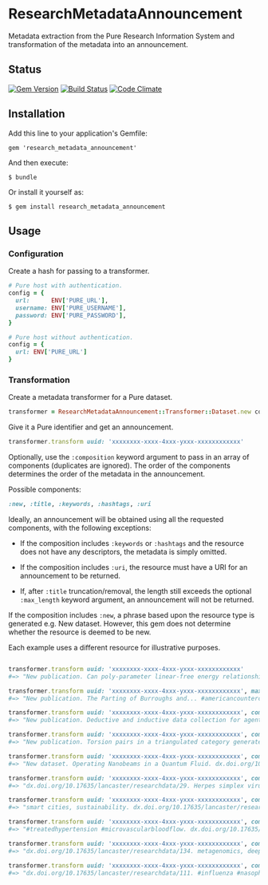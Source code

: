 # ResearchMetadataAnnouncement

Metadata extraction from the Pure Research Information System and transformation of the metadata into an announcement.

## Status

[![Gem Version](https://badge.fury.io/rb/research_metadata_announcement.svg)](https://badge.fury.io/rb/research_metadata_announcement)
[![Build Status](https://semaphoreci.com/api/v1/aalbinclark/research_metadata_announcement/branches/master/badge.svg)](https://semaphoreci.com/aalbinclark/research_metadata_announcement)
[![Code Climate](https://codeclimate.com/github/lulibrary/research_metadata_announcement/badges/gpa.svg)](https://codeclimate.com/github/lulibrary/research_metadata_announcement)

## Installation

Add this line to your application's Gemfile:

    gem 'research_metadata_announcement'

And then execute:

    $ bundle

Or install it yourself as:

    $ gem install research_metadata_announcement

## Usage

### Configuration

Create a hash for passing to a transformer.

```ruby
# Pure host with authentication.
config = {
  url:      ENV['PURE_URL'],
  username: ENV['PURE_USERNAME'],
  password: ENV['PURE_PASSWORD'],
}
```

```ruby
# Pure host without authentication.
config = {
  url: ENV['PURE_URL']
}
```

### Transformation

Create a metadata transformer for a Pure dataset.

```ruby
transformer = ResearchMetadataAnnouncement::Transformer::Dataset.new config
```

Give it a Pure identifier and get an announcement.

```ruby
transformer.transform uuid: 'xxxxxxxx-xxxx-4xxx-yxxx-xxxxxxxxxxxx'
```

Optionally, use the ```:composition``` keyword argument to pass in an array of
components (duplicates are ignored). The order of the components determines the
order of the metadata in the announcement.

Possible components:

```ruby
:new, :title, :keywords, :hashtags, :uri
```

Ideally, an announcement will be obtained using all the requested components,
with the following exceptions:

+ If the composition includes ```:keywords``` or ```:hashtags``` and the
resource does not have any descriptors, the metadata is simply omitted.

+ If the composition includes ```:uri```, the resource must have a URI for an
announcement to be returned.

+ If, after ```:title``` truncation/removal, the length still exceeds the
optional ```:max_length``` keyword argument, an announcement will not be returned.

If the composition includes ```:new```, a phrase based upon the resource type
is generated e.g. New dataset. However, this gem does not determine whether
the resource is deemed to be new.

Each example uses a different resource for illustrative purposes.

```ruby

transformer.transform uuid: 'xxxxxxxx-xxxx-4xxx-yxxx-xxxxxxxxxxxx'
#=> "New publication. Can poly-parameter linear-free energy relationships (pp-LFERs) improve modelling bioaccumulation in fish? #partitioncoefficients #pplfer. dx.doi.org/10.1016/j.chemosphere.2017.10.007."

transformer.transform uuid: 'xxxxxxxx-xxxx-4xxx-yxxx-xxxxxxxxxxxx', max_length: 140
#=> "New publication. The Parting of Burroughs and... #americancounterculture #arthurrimbaud. dx.doi.org/10.1179/1477570013Z.00000000045."

transformer.transform uuid: 'xxxxxxxx-xxxx-4xxx-yxxx-xxxxxxxxxxxx', composition: [:new, :title, :hashtags] # resource has no descriptors
#=> "New publication. Deductive and inductive data collection for agent-based modelling."

transformer.transform uuid: 'xxxxxxxx-xxxx-4xxx-yxxx-xxxxxxxxxxxx', composition: [:new, :title, :keywords, :uri]
#=> "New publication. Torsion pairs in a triangulated category generated by a spherical object. Auslander–Reiten theory, Calabi–Yau triangulated category. dx.doi.org/10.1016/j.jalgebra.2015.09.011."

transformer.transform uuid: 'xxxxxxxx-xxxx-4xxx-yxxx-xxxxxxxxxxxx', composition: [:new, :title, :uri]
#=> "New dataset. Operating Nanobeams in a Quantum Fluid. dx.doi.org/10.17635/lancaster/researchdata/139."

transformer.transform uuid: 'xxxxxxxx-xxxx-4xxx-yxxx-xxxxxxxxxxxx', composition: [:uri, :title]
#=> "dx.doi.org/10.17635/lancaster/researchdata/29. Herpes simplex virus 1 (HSV-1) evolution."

transformer.transform uuid: 'xxxxxxxx-xxxx-4xxx-yxxx-xxxxxxxxxxxx', composition: [:keywords, :uri]
#=> "smart cities, sustainability. dx.doi.org/10.17635/lancaster/researchdata/35."

transformer.transform uuid: 'xxxxxxxx-xxxx-4xxx-yxxx-xxxxxxxxxxxx', composition: [:hashtags, :uri]
#=> "#treatedhypertension #microvascularbloodflow. dx.doi.org/10.17635/lancaster/researchdata/148."

transformer.transform uuid: 'xxxxxxxx-xxxx-4xxx-yxxx-xxxxxxxxxxxx', composition: [:uri, :keywords]
#=> "dx.doi.org/10.17635/lancaster/researchdata/134. metagenomics, deep sequencing."

transformer.transform uuid: 'xxxxxxxx-xxxx-4xxx-yxxx-xxxxxxxxxxxx', composition: [:uri, :hashtags], max_descriptors: 4
#=> "dx.doi.org/10.17635/lancaster/researchdata/111. #influenza #nasopharynx #virology #virus."

```